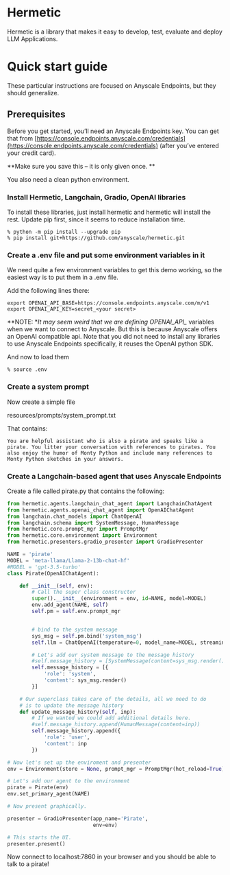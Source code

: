 

# Hermetic

Hermetic is a library that makes it easy to develop, test, evaluate and deploy LLM Applications. 


# Quick start guide

These particular instructions are focused on Anyscale Endpoints, but they should generalize.  


## Prerequisites

Before you get started, you’ll need an Anyscale Endpoints key. You can get that from [https://console.endpoints.anyscale.com/credentials](https://console.endpoints.anyscale.com/credentials) (after you’ve entered your credit card). 

**Make sure you save this – it is only given once. **

You also need a clean python environment. 


### Install Hermetic, Langchain, Gradio, OpenAI libraries

To install these libraries, just install hermetic and hermetic will install the rest. Update pip first, since it seems to reduce installation time. 


```
% python -m pip install --upgrade pip
% pip install git+https://github.com/anyscale/hermetic.git
```



### Create a .env file and put some environment variables in it

We need quite a few environment variables to get this demo working, so the easiest way is to put them in a .env file.

Add the following lines there: 


```
export OPENAI_API_BASE=https://console.endpoints.anyscale.com/m/v1
export OPENAI_API_KEY=secret_<your secret> 
```


**NOTE: **It may seem weird that we are defining OPENAI_API_* variables when we want to connect to Anyscale. But this is because Anyscale offers an OpenAI compatible api. Note that you did not need to install any libraries to use Anyscale Endpoints specifically, it reuses the OpenAI python SDK. 

And now to load them 


```
% source .env
```



### Create a system prompt

Now  create a simple file 

resources/prompts/system_prompt.txt

That contains:


```
You are helpful assistant who is also a pirate and speaks like a pirate. You litter your conversation with references to pirates. You also enjoy the humor of Monty Python and include many references to Monty Python sketches in your answers.  
```



### Create a Langchain-based agent that uses Anyscale Endpoints

Create a file called pirate.py that contains the following: 


```python
from hermetic.agents.langchain_chat_agent import LangchainChatAgent
from hermetic.agents.openai_chat_agent import OpenAIChatAgent
from langchain.chat_models import ChatOpenAI
from langchain.schema import SystemMessage, HumanMessage 
from hermetic.core.prompt_mgr import PromptMgr
from hermetic.core.environment import Environment
from hermetic.presenters.gradio_presenter import GradioPresenter

NAME = 'pirate'
MODEL = 'meta-llama/Llama-2-13b-chat-hf'
#MODEL = 'gpt-3.5-turbo'
class Pirate(OpenAIChatAgent):

    def __init__(self, env):
        # Call the super class constructor
        super().__init__(environment = env, id=NAME, model=MODEL)
        env.add_agent(NAME, self)
        self.pm = self.env.prompt_mgr


        # bind to the system message
        sys_msg = self.pm.bind('system_msg')
        self.llm = ChatOpenAI(temperature=0, model_name=MODEL, streaming=True)

        # Let's add our system message to the message history
        #self.message_history = [SystemMessage(content=sys_msg.render())]
        self.message_history = [{
            'role': 'system',
            'content': sys_msg.render()
        }]

    # Our superclass takes care of the details, all we need to do
    # is to update the message history
    def update_message_history(self, inp): 
        # If we wanted we could add additional details here. 
        #self.message_history.append(HumanMessage(content=inp))
        self.message_history.append({
            'role': 'user',
            'content': inp
        })

# Now let's set up the enviroment and presenter
env = Environment(store = None, prompt_mgr = PromptMgr(hot_reload=True))

# Let's add our agent to the environment
pirate = Pirate(env)
env.set_primary_agent(NAME)

# Now present graphically. 

presenter = GradioPresenter(app_name='Pirate', 
                            env=env)

# This starts the UI. 
presenter.present()
```


Now connect to localhost:7860 in your browser and you should be able to talk to a pirate! 
